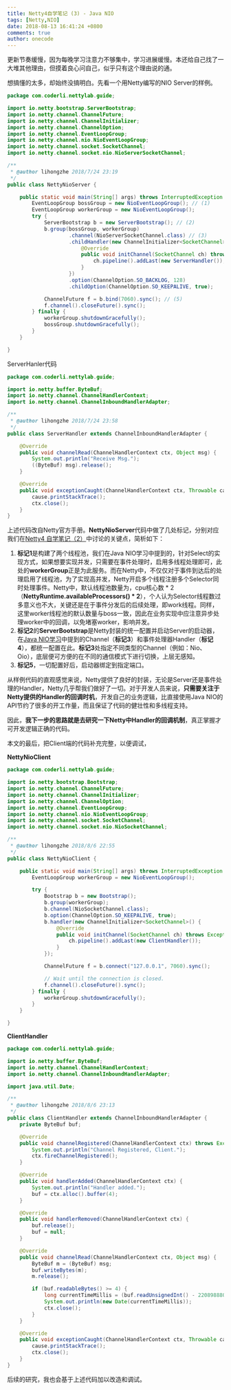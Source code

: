 ```yaml
---
title: Netty4自学笔记 (3) - Java NIO
tags: [Netty,NIO]
date: 2018-08-13 16:41:24 +0800
comments: true
author: onecode
---
```

更新节奏缓慢，因为每晚学习注意力不够集中，学习进展缓慢。本还给自己找了一大堆其他理由，但摸着良心问自己，似乎只有这个理由说的通。

想搞懂的太多，却始终没搞明白。先看一个用Netty编写的NIO Server的样例。

<!--break-->

```java
package com.coderli.nettylab.guide;

import io.netty.bootstrap.ServerBootstrap;
import io.netty.channel.ChannelFuture;
import io.netty.channel.ChannelInitializer;
import io.netty.channel.ChannelOption;
import io.netty.channel.EventLoopGroup;
import io.netty.channel.nio.NioEventLoopGroup;
import io.netty.channel.socket.SocketChannel;
import io.netty.channel.socket.nio.NioServerSocketChannel;

/**
 * @author lihongzhe 2018/7/24 23:19
 */
public class NettyNioServer {

    public static void main(String[] args) throws InterruptedException {
        EventLoopGroup bossGroup = new NioEventLoopGroup(); // (1)
        EventLoopGroup workerGroup = new NioEventLoopGroup();
        try {
            ServerBootstrap b = new ServerBootstrap(); // (2)
            b.group(bossGroup, workerGroup)
                    .channel(NioServerSocketChannel.class) // (3)
                    .childHandler(new ChannelInitializer<SocketChannel>() { // (4)
                        @Override
                        public void initChannel(SocketChannel ch) throws Exception {
                            ch.pipeline().addLast(new ServerHandler());
                        }
                    })
                    .option(ChannelOption.SO_BACKLOG, 128)
                    .childOption(ChannelOption.SO_KEEPALIVE, true);

            ChannelFuture f = b.bind(7060).sync(); // (5)
            f.channel().closeFuture().sync();
        } finally {
            workerGroup.shutdownGracefully();
            bossGroup.shutdownGracefully();
        }
    }

}

```

ServerHanler代码

```java
package com.coderli.nettylab.guide;

import io.netty.buffer.ByteBuf;
import io.netty.channel.ChannelHandlerContext;
import io.netty.channel.ChannelInboundHandlerAdapter;

/**
 * @author lihongzhe 2018/7/24 23:58
 */
public class ServerHandler extends ChannelInboundHandlerAdapter {

    @Override
    public void channelRead(ChannelHandlerContext ctx, Object msg) {
        System.out.println("Receive Msg.");
        ((ByteBuf) msg).release(); 
    }

    @Override
    public void exceptionCaught(ChannelHandlerContext ctx, Throwable cause) {
        cause.printStackTrace();
        ctx.close();
    }
}
```

上述代码改自Netty官方手册。**NettyNioServer**代码中做了几处标记，分别对应我们在[Netty4 自学笔记（2）](http://www.coderli.com/netty4-java-nio/)中讨论的关键点，简析如下：

1. **标记1**是构建了两个线程池，我们在Java NIO学习中提到的，针对Select的实现方式，如果想要实现并发，只需要在事件处理时，启用多线程处理即可，此处的**workerGroup**正是为此服务。而在Netty中，不仅仅对于事件到达后的处理启用了线程池，为了实现高并发，Netty开启多个线程注册多个Selector同时处理事件。Netty中，默认线程池数量为，cpu核心数 * 2（**NettyRuntime.availableProcessors() * 2**），个人认为Selector线程数过多意义也不大，关键还是在于事件分发后的后续处理，即work线程。同样，这里worker线程池的默认数量与boss一致，因此在业务实现中应注意异步处理worker中的回调，以免堵塞worker，影响并发。
2. **标记2**的**ServerBootstrap**是Netty封装的统一配置并启动Server的启动器，在[Java NIO学习](http://www.coderli.com/netty4-java-nio/)中提到的Channel（**标记3**）和事件处理器Handler（**标记4**），都统一配置在此。**标记3**处指定不同类型的Channel（例如：Nio、Oio），底层便可方便的在不同的通信模式下进行切换，上层无感知。
3. **标记5**，一切配置好后，启动器绑定到指定端口。

从样例代码的直观感觉来说，Netty提供了良好的封装，无论是Server还是事件处理的Handler，Netty几乎帮我们做好了一切。对于开发人员来说，**只需要关注于Netty提供的Handler的回调时机**，开发自己的业务逻辑，比直接使用Java NIO的API节约了很多的开工作量，而且保证了代码的健壮性和多线程支持。

因此，**我下一步的思路就是去研究一下Netty中Handler的回调机制**，真正掌握才可开发逻辑正确的代码。

本文的最后，把Client端的代码补充完整，以便调试，

**NettyNioClient**

```java
package com.coderli.nettylab.guide;

import io.netty.bootstrap.Bootstrap;
import io.netty.channel.ChannelFuture;
import io.netty.channel.ChannelInitializer;
import io.netty.channel.ChannelOption;
import io.netty.channel.EventLoopGroup;
import io.netty.channel.nio.NioEventLoopGroup;
import io.netty.channel.socket.SocketChannel;
import io.netty.channel.socket.nio.NioSocketChannel;

/**
 * @author lihongzhe 2018/8/6 22:55
 */
public class NettyNioClient {

    public static void main(String[] args) throws InterruptedException {
        EventLoopGroup workerGroup = new NioEventLoopGroup();

        try {
            Bootstrap b = new Bootstrap();
            b.group(workerGroup);
            b.channel(NioSocketChannel.class);
            b.option(ChannelOption.SO_KEEPALIVE, true);
            b.handler(new ChannelInitializer<SocketChannel>() {
                @Override
                public void initChannel(SocketChannel ch) throws Exception {
                    ch.pipeline().addLast(new ClientHandler());
                }
            });

            ChannelFuture f = b.connect("127.0.0.1", 7060).sync(); 

            // Wait until the connection is closed.
            f.channel().closeFuture().sync();
        } finally {
            workerGroup.shutdownGracefully();
        }
    }

}
```

**ClientHandler**

```java
package com.coderli.nettylab.guide;

import io.netty.buffer.ByteBuf;
import io.netty.channel.ChannelHandlerContext;
import io.netty.channel.ChannelInboundHandlerAdapter;

import java.util.Date;

/**
 * @author lihongzhe 2018/8/6 23:13
 */
public class ClientHandler extends ChannelInboundHandlerAdapter {
    private ByteBuf buf;

    @Override
    public void channelRegistered(ChannelHandlerContext ctx) throws Exception {
        System.out.println("Channel Registered, Client.");
        ctx.fireChannelRegistered();
    }

    @Override
    public void handlerAdded(ChannelHandlerContext ctx) {
        System.out.println("Handler added.");
        buf = ctx.alloc().buffer(4);
    }

    @Override
    public void handlerRemoved(ChannelHandlerContext ctx) {
        buf.release();
        buf = null;
    }

    @Override
    public void channelRead(ChannelHandlerContext ctx, Object msg) {
        ByteBuf m = (ByteBuf) msg;
        buf.writeBytes(m);
        m.release();

        if (buf.readableBytes() >= 4) { 
            long currentTimeMillis = (buf.readUnsignedInt() - 2208988800L) * 1000L;
            System.out.println(new Date(currentTimeMillis));
            ctx.close();
        }
    }

    @Override
    public void exceptionCaught(ChannelHandlerContext ctx, Throwable cause) {
        cause.printStackTrace();
        ctx.close();
    }
}
```

后续的研究，我也会基于上述代码加以改造和调试。